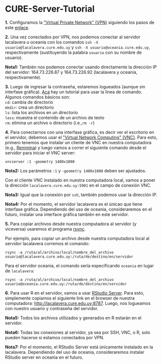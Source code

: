 # CURE-Server-Tutorial


**1.** Configuramos la ["Virtual Private Network" (VPN)](https://es.wikipedia.org/wiki/Red_privada_virtual) siguiendo los pasos de este [enlace](http://wiki.cure.edu.uy/index.php/Como_configurar_conexi%C3%B3n_VPN).

**2.** Una vez conectados por VPN, nos podemos conectar al servidor lacalavera u oceania con los comandos
`ssh -X usuario@lacalavera.cure.edu.uy` y `ssh -X usuario@oceania.cure.edu.uy`, respectivamente (sustituyendo la palabra `usuario` con su nombre de usuario). 

**Nota1:** También nos podemos conectar usando directamente la dirección IP del servidor: 164.73.226.87 y 164.73.226.92 (lacalavera y oceania, respectivamente).


**3.** Luego de ingresar la contraseña, estaremos logueados (aunque sin interfase gráfica). [Aca](https://fortinux.gitbooks.io/humble_tips/content/usando_la_linea_de_comandos/) hay un tutorial para usar la linea de comando. 
Algunos comandos básicos son:  
```cd```: cambia de directorio  
```mkdir```: crea un directorio  
```ls```: lista los archivos en un directorio  
```less```: muestra el contenido de un archivo de texto  
```rm```: elimina un archivo o directorio (i.e.,```rm -r```)

**4.** Para conectarnos con una interfase gráfica, es decir ver el escritorio en el servidor, debemos usar el ["Virtual Network Computing" (VNC)](https://es.wikipedia.org/wiki/VNC). Para esto, primero tenemos que instalar un cliente de VNC en nuestra computadora (e.g., [Remmina](https://remmina.org)) y luego vamos a correr el siguiente comando desde el servidor para iniciar el VNC server:
```
vncserver :1 -geometry 1400x1000 
```

**Nota2:** Los parámetros ```:1``` y ```-geometry 1400x1000``` deben ser ajustados.

Con el cliente VNC instalado en nuestra computadora local, vamos a poner la dirección ```lacalavera.cure.edu.uy:5901``` en el campo de conexión VNC.

**Nota3:** Igual que la conexión por ```ssh```, también podemos usar la dirección IP.

**Nota4:** Por el momento, el servidor lacalavera es el únicao que tiene interfase gráfica. Dependiendo del uso de oceania, consideraremos en el futuro, instalar una interface gráfica también en este servidor.

**5.** Para copiar archivos desde nuestra computadora al servidor (y viceversa) usaremos el programa [rsync](https://kyup.com/tutorials/copy-files-rsync-ssh/).

Por ejemplo, para copiar un archivo desde nuestra computadora local al servidor lacalavera corremos el comando:

```
rsync -a /ruta/al/archivo/local/nombre_del_archivo usuario@lacalavera.cure.edu.uy:/ruta/de/destino/en/servidor
```

Para el servidor oceania, el comando sería especificando `oceania` en lugar de `lacalavera`:

```
rsync -a /ruta/al/archivo/local/nombre_del_archivo usuario@oceania.cure.edu.uy:/ruta/de/destino/en/servidor
```

**6.** Para usar R en el servidor, vamos a usar [RStudio Server](https://www.rstudio.com/products/rstudio/#rstudio-server). Para esto, simplemente copiamos el siguiente link en el browser de nuestra computadora: http://lacalavera.cure.edu.uy:8787. Luego, nos logueamos con nuestro usuario y contraseña del servidor.  

**Nota5:** Todos los archivos utilizados y generados en R estarán en el servidor. 

**Nota6:** Todas las conexiones al servidor, ya sea por SSH, VNC, o R, solo pueden hacerse si estamos conectados por VPN.

**Nota7:** Por el momento, el RStudio Server está únicamente instalado en la lacalavera. Dependiendo del uso de oceania, consideraremos instalar RStudio server en oceania en el futuro.
